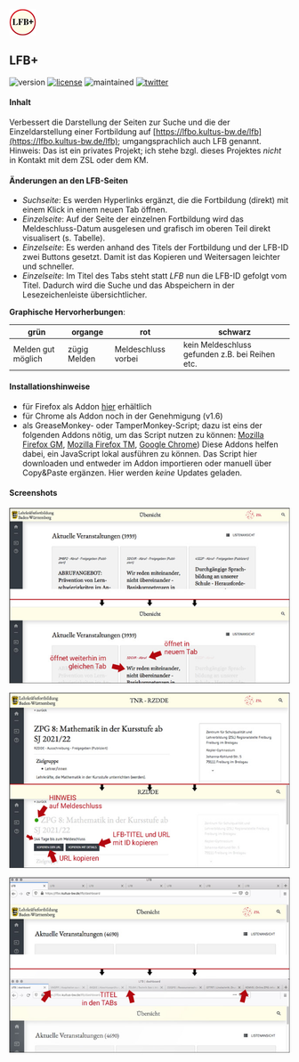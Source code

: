 ![logo](chrome_firefox/icons/lfbPlusIcon-48.png)
## LFB+
![version](https://img.shields.io/badge/version-2.1-blue) [![license](https://img.shields.io/badge/license-CC%20BY--NC%204.0-green)](https://creativecommons.org/licenses/by-nc/4.0/) ![maintained](https://img.shields.io/badge/maintained%3F-yes-lightgreen?style=flat)
[![twitter](https://img.shields.io/badge/@MrDoubleH-1DA1F2?style=flat&logo=twitter&logoColor=white)](https://twitter.com/MrDoubleH)

#### Inhalt
Verbessert die Darstellung der Seiten zur Suche und die der Einzeldarstellung einer Fortbildung auf [https://lfbo.kultus-bw.de/lfb](https://lfbo.kultus-bw.de/lfb); umgangsprachlich auch LFB genannt.
Hinweis: Das ist ein privates Projekt; ich stehe bzgl. dieses Projektes _nicht_ in Kontakt mit dem ZSL oder dem KM.


#### Änderungen an den LFB-Seiten
- _Suchseite_: Es werden Hyperlinks ergänzt, die die Fortbildung (direkt) mit einem Klick in einem neuen Tab öffnen.
- _Einzelseite_: Auf der Seite der einzelnen Fortbildung wird das Meldeschluss-Datum ausgelesen und grafisch im oberen Teil direkt visualisert (s. Tabelle).
- _Einzelseite_: Es werden anhand des Titels der Fortbildung und der LFB-ID zwei Buttons gesetzt. Damit ist das Kopieren und Weitersagen leichter und schneller.
- _Einzelseite_: Im Titel des Tabs steht statt _LFB_ nun die LFB-ID gefolgt vom Titel. Dadurch wird die Suche und das Abspeichern in der Lesezeichenleiste übersichtlicher.

**Graphische Hervorherbungen**:

| grün                | organge       | rot                                     | schwarz                     |
|-------------------- |-------------- |---------------------------------------  |---------------------------- |
| Melden gut möglich  | zügig Melden  | Meldeschluss vorbei                     | kein Meldeschluss gefunden z.B. bei Reihen etc.   |

#### Installationshinweise
- für Firefox als Addon [hier](https://addons.mozilla.org/en-US/firefox/addon/lfb/) erhältlich
- für Chrome als Addon noch in der Genehmigung (v1.6)
- als GreaseMonkey- oder TamperMonkey-Script; dazu ist eins der folgenden Addons nötig, um das Script nutzen zu können: [Mozilla Firefox GM](https://addons.mozilla.org/de/firefox/addon/greasemonkey/), [Mozilla Firefox TM](https://addons.mozilla.org/de/firefox/addon/tampermonkey/?utm_source=addons.mozilla.org&utm_medium=referral&utm_content=search), [Google Chrome](https://chrome.google.com/webstore/detail/tampermonkey/dhdgffkkebhmkfjojejmpbldmpobfkfo?hl=de))
Diese Addons helfen dabei, ein JavaScript lokal ausführen zu können. Das Script hier downloaden und entweder im Addon importieren oder manuell über Copy&Paste ergänzen. Hier werden _keine_ Updates geladen.


#### Screenshots
![Suchseite](screenshots/640x400/lfbPlus_screenshot_search.jpg)


![Seite einer FoBi](screenshots/640x400/lfbPlus_screenshot_single.jpg)


![Titel der einzelnen Seiten](screenshots/640x400/lfbPlus_screenshot_title.jpg)